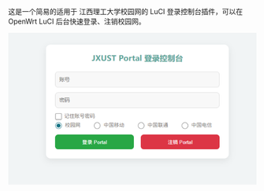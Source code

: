 这是一个简易的适用于 江西理工大学校园网的 LuCI 登录控制台插件，可以在 OpenWrt LuCI  后台快速登录、注销校园网。



<img src="image.png" alt="alt text" style="display:block; margin:auto;" />
